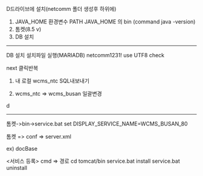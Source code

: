 D드라이브에 설치(netcomm 폴더 생성후 하위에)
1. JAVA_HOME 환경변수 PATH JAVA_HOME 의 bin
(command java -version)
2. 톰켓(8.5 v)
3. DB
설치
---------------------------------------------------------------------
DB 설치
설치파일 실행(MARIADB)
netcomm1231!
use UTF8 check

next 클릭반복

1. 내 로컬 wcms_ntc SQL내보내기

2. wcms_ntc => wcms_busan 일괄변경

d


---------------------------------------------------------------------
톰켓->bin->service.bat
set DISPLAY_SERVICE_NAME=WCMS_BUSAN_80

톰켓 => conf => server.xml
 <Connector port="9989" protocol="HTTP/1.1"
               connectionTimeout="20000"
               redirectPort="9983" />

ex) docBase
 <Context docBase="D:\BR_CMS\JmaFriends" path="/" reloadable="true" source="org.eclipse.jst.jee.server:JmaFriends"/>


<서비스 등록>
cmd => 경로 cd tomcat/bin 
service.bat install
service.bat uninstall
